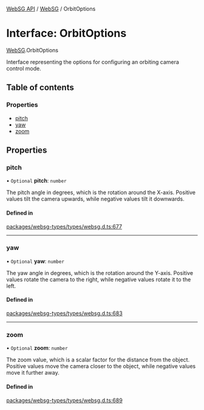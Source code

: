 [WebSG API](../README.md) / [WebSG](../modules/WebSG.md) / OrbitOptions

# Interface: OrbitOptions

[WebSG](../modules/WebSG.md).OrbitOptions

Interface representing the options for configuring an orbiting camera control mode.

## Table of contents

### Properties

- [pitch](WebSG.OrbitOptions.md#pitch)
- [yaw](WebSG.OrbitOptions.md#yaw)
- [zoom](WebSG.OrbitOptions.md#zoom)

## Properties

### pitch

• `Optional` **pitch**: `number`

The pitch angle in degrees, which is the rotation around the X-axis.
Positive values tilt the camera upwards, while negative values tilt it downwards.

#### Defined in

[packages/websg-types/types/websg.d.ts:677](https://github.com/thirdroom/thirdroom/blob/c8b57e0e/packages/websg-types/types/websg.d.ts#L677)

___

### yaw

• `Optional` **yaw**: `number`

The yaw angle in degrees, which is the rotation around the Y-axis.
Positive values rotate the camera to the right, while negative values rotate it to the left.

#### Defined in

[packages/websg-types/types/websg.d.ts:683](https://github.com/thirdroom/thirdroom/blob/c8b57e0e/packages/websg-types/types/websg.d.ts#L683)

___

### zoom

• `Optional` **zoom**: `number`

The zoom value, which is a scalar factor for the distance from the object.
Positive values move the camera closer to the object, while negative values move it further away.

#### Defined in

[packages/websg-types/types/websg.d.ts:689](https://github.com/thirdroom/thirdroom/blob/c8b57e0e/packages/websg-types/types/websg.d.ts#L689)
